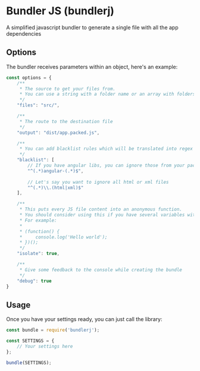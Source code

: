 # Bundler JS (bundlerj)
A simplified javascript bundler to generate a single file with all the app dependencies

## Options
The bundler receives parameters within an object, here's an example:

```javascript
const options = {
	/**
	 * The source to get your files from.
	 * You can use a string with a folder name or an array with folders
	 */
	"files": "src/",

	/**
	 * The route to the destination file
	 */
	"output": "dist/app.packed.js",

	/**
	 * You can add blacklist rules which will be translated into regex to ignore certain files
	 */
	"blacklist": [
		// If you have angular libs, you can ignore those from your packed app
		"^(.*)angular-(.*)$", 
		
		// Let's say you want to ignore all html or xml files
		"^(.*)\\.(html|xml)$" 
	],

	/**
	 * This puts every JS file content into an anonymous function.
	 * You should consider using this if you have several variables with the same names around more than one file.
	 * For example:
	 * 
	 * (function() {
	 *     console.log('Hello world');
	 * })();
	 */
	"isolate": true,

	/**
	 * Give some feedback to the console while creating the bundle
	 */
	"debug": true
}
```

## Usage
Once you have your settings ready, you can just call the library:

```javascript
const bundle = require('bundlerj');

const SETTINGS = {
	// Your settings here
};

bundle(SETTINGS);
```
